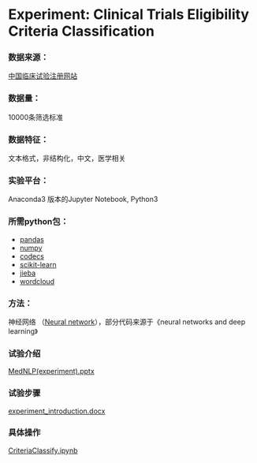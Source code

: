 # Experiment: Clinical Trials Eligibility Criteria Classification #

### 数据来源：
[中国临床试验注册网站](http://www.chictr.org.cn/index.aspx)
### 数据量：
10000条筛选标准
### 数据特征：
文本格式，非结构化，中文，医学相关
### 实验平台：
Anaconda3 版本的Jupyter Notebook, Python3
### 所需python包：
* [pandas](https://pypi.org/project/pandas/)
* [numpy](https://pypi.org/project/numpy/)
* [codecs](https://docs.python.org/3/library/codecs.html)
* [scikit-learn](https://pypi.org/project/scikit-learn/)
* [jieba](https://pypi.org/project/jieba/)
* [wordcloud](https://pypi.org/project/wordcloud/)

### 方法：
神经网络 （[Neural network](https://github.com/zonghui0228/experiment_neuralnetwork4textcategory/network.py)），部分代码来源于《neural networks and deep learning》

### 试验介绍
[MedNLP(experiment).pptx](https://github.com/zonghui0228/experiment_neuralnetwork4textcategory/supp/MedNLP(experiment).pptx)

### 试验步骤
[experiment_introduction.docx](https://github.com/zonghui0228/experiment_neuralnetwork4textcategory/supp/experiment_introduction.docx)

### 具体操作
[CriteriaClassify.ipynb](https://github.com/zonghui0228/experiment_neuralnetwork4textcategory/CriteriaClassify.ipynb)


